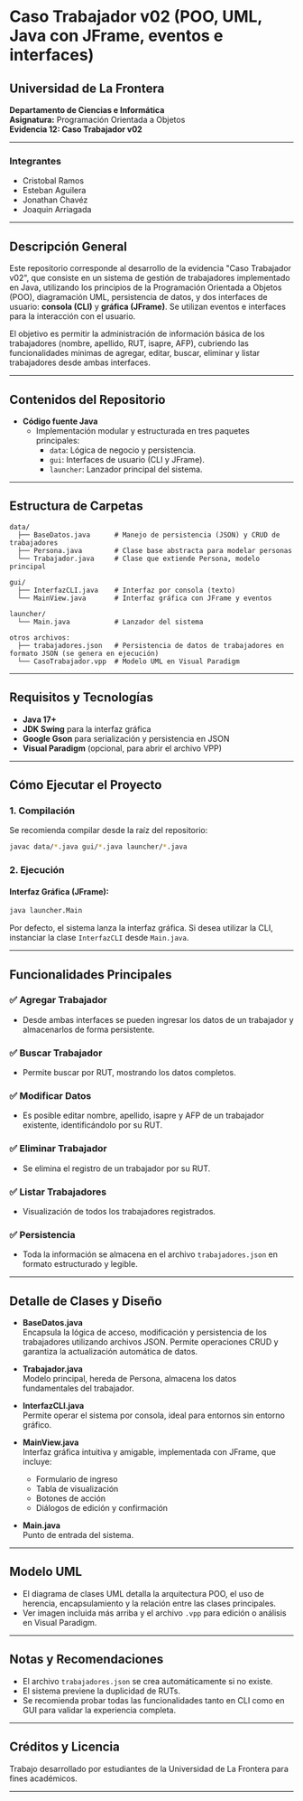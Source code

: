 # Caso Trabajador v02 (POO, UML, Java con JFrame, eventos e interfaces)

## Universidad de La Frontera  
**Departamento de Ciencias e Informática**  
**Asignatura:** Programación Orientada a Objetos  
**Evidencia 12: Caso Trabajador v02**

---

### Integrantes

- Cristobal Ramos  
- Esteban Aguilera  
- Jonathan Chavéz  
- Joaquin Arriagada  

---

## Descripción General

Este repositorio corresponde al desarrollo de la evidencia "Caso Trabajador v02", que consiste en un sistema de gestión de trabajadores implementado en Java, utilizando los principios de la Programación Orientada a Objetos (POO), diagramación UML, persistencia de datos, y dos interfaces de usuario: **consola (CLI)** y **gráfica (JFrame)**. Se utilizan eventos e interfaces para la interacción con el usuario.

El objetivo es permitir la administración de información básica de los trabajadores (nombre, apellido, RUT, isapre, AFP), cubriendo las funcionalidades mínimas de agregar, editar, buscar, eliminar y listar trabajadores desde ambas interfaces.

---

## Contenidos del Repositorio


- **Código fuente Java**  
  - Implementación modular y estructurada en tres paquetes principales:
    - `data`: Lógica de negocio y persistencia.
    - `gui`: Interfaces de usuario (CLI y JFrame).
    - `launcher`: Lanzador principal del sistema.

---

## Estructura de Carpetas

```
data/
  ├── BaseDatos.java      # Manejo de persistencia (JSON) y CRUD de trabajadores
  ├── Persona.java        # Clase base abstracta para modelar personas
  └── Trabajador.java     # Clase que extiende Persona, modelo principal

gui/
  ├── InterfazCLI.java    # Interfaz por consola (texto)
  └── MainView.java       # Interfaz gráfica con JFrame y eventos

launcher/
  └── Main.java           # Lanzador del sistema

otros archivos:
  ├── trabajadores.json   # Persistencia de datos de trabajadores en formato JSON (se genera en ejecución)
  └── CasoTrabajador.vpp  # Modelo UML en Visual Paradigm
```

---

## Requisitos y Tecnologías

- **Java 17+**
- **JDK Swing** para la interfaz gráfica
- **Google Gson** para serialización y persistencia en JSON
- **Visual Paradigm** (opcional, para abrir el archivo VPP)

---

## Cómo Ejecutar el Proyecto

### 1. Compilación

Se recomienda compilar desde la raíz del repositorio:

```bash
javac data/*.java gui/*.java launcher/*.java
```

### 2. Ejecución

#### Interfaz Gráfica (JFrame):

```bash
java launcher.Main
```

Por defecto, el sistema lanza la interfaz gráfica. Si desea utilizar la CLI, instanciar la clase `InterfazCLI` desde `Main.java`.

---

## Funcionalidades Principales

### ✅ **Agregar Trabajador**
- Desde ambas interfaces se pueden ingresar los datos de un trabajador y almacenarlos de forma persistente.

### ✅ **Buscar Trabajador**
- Permite buscar por RUT, mostrando los datos completos.

### ✅ **Modificar Datos**
- Es posible editar nombre, apellido, isapre y AFP de un trabajador existente, identificándolo por su RUT.

### ✅ **Eliminar Trabajador**
- Se elimina el registro de un trabajador por su RUT.

### ✅ **Listar Trabajadores**
- Visualización de todos los trabajadores registrados.

### ✅ **Persistencia**
- Toda la información se almacena en el archivo `trabajadores.json` en formato estructurado y legible.

---

## Detalle de Clases y Diseño

- **BaseDatos.java**  
  Encapsula la lógica de acceso, modificación y persistencia de los trabajadores utilizando archivos JSON. Permite operaciones CRUD y garantiza la actualización automática de datos.
  
- **Trabajador.java**  
  Modelo principal, hereda de Persona, almacena los datos fundamentales del trabajador.
  
- **InterfazCLI.java**  
  Permite operar el sistema por consola, ideal para entornos sin entorno gráfico.
  
- **MainView.java**  
  Interfaz gráfica intuitiva y amigable, implementada con JFrame, que incluye:
    - Formulario de ingreso
    - Tabla de visualización
    - Botones de acción
    - Diálogos de edición y confirmación

- **Main.java**  
  Punto de entrada del sistema.

---

## Modelo UML

- El diagrama de clases UML detalla la arquitectura POO, el uso de herencia, encapsulamiento y la relación entre las clases principales.
- Ver imagen incluida más arriba y el archivo `.vpp` para edición o análisis en Visual Paradigm.

---

## Notas y Recomendaciones

- El archivo `trabajadores.json` se crea automáticamente si no existe.
- El sistema previene la duplicidad de RUTs.
- Se recomienda probar todas las funcionalidades tanto en CLI como en GUI para validar la experiencia completa.

---

## Créditos y Licencia

Trabajo desarrollado por estudiantes de la Universidad de La Frontera para fines académicos.

---
